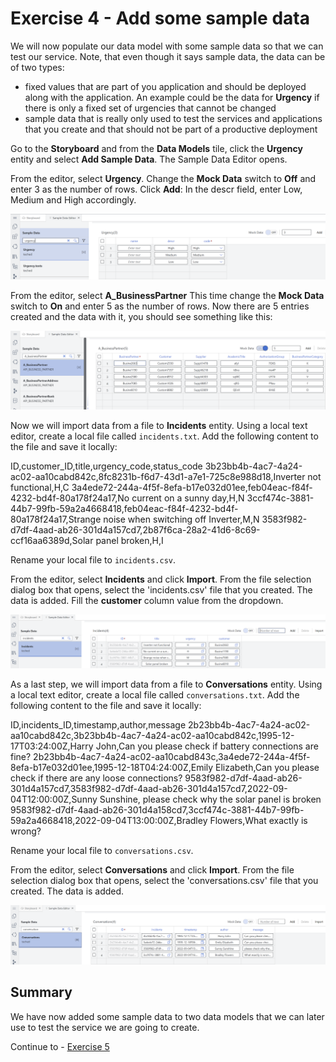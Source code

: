 # Exercise 4 - Add some sample data

We will now populate our data model with some sample data so that we can test our service. Note, that even though it says sample data, the data can be of two types:
- fixed values that are part of you application and should be deployed along with the application. An example could be the data for **Urgency** if there is only a fixed set of urgencies that cannot be changed
- sample data that is really only used to test the services and applications that you create and that should not be part of a productive deployment

Go to the **Storyboard** and from the **Data Models** tile, click the **Urgency** entity and select **Add Sample Data**.
The Sample Data Editor opens.

From the editor, select **Urgency**.
Change the **Mock Data** switch to **Off** and enter 3 as the number of rows.
Click **Add**:
In the descr field, enter Low, Medium and High accordingly.

![](/exercises/Ex4/images/urgencysampledata.png)  

From the editor, select **A_BusinessPartner**
This time change the **Mock Data** switch to **On** and enter 5 as the number of rows.  Now there are 5 entries created and the data with it, you should see something like this:

![](/exercises/Ex4/images/bpsampledata.png)  

Now we will import data from a file to **Incidents** entity.
Using a local text editor, create a local file called `incidents.txt`.
Add the following content to the file and save it locally:

ID,customer_ID,title,urgency_code,status_code
3b23bb4b-4ac7-4a24-ac02-aa10cabd842c,8fc8231b-f6d7-43d1-a7e1-725c8e988d18,Inverter not functional,H,C
3a4ede72-244a-4f5f-8efa-b17e032d01ee,feb04eac-f84f-4232-bd4f-80a178f24a17,No current on a sunny day,H,N
3ccf474c-3881-44b7-99fb-59a2a4668418,feb04eac-f84f-4232-bd4f-80a178f24a17,Strange noise when switching off Inverter,M,N
3583f982-d7df-4aad-ab26-301d4a157cd7,2b87f6ca-28a2-41d6-8c69-ccf16aa6389d,Solar panel broken,H,I

Rename your local file to `incidents.csv`.

From the editor, select **Incidents** and click **Import**.
From the file selection dialog box that opens, select the 'incidents.csv' file that you created.
The data is added.
Fill the **customer** column value from the dropdown.

![](/exercises/Ex4/images/incidentssample.png) 

As a last step, we will import data from a file to **Conversations** entity.
Using a local text editor, create a local file called `conversations.txt`.
Add the following content to the file and save it locally:

ID,incidents_ID,timestamp,author,message
2b23bb4b-4ac7-4a24-ac02-aa10cabd842c,3b23bb4b-4ac7-4a24-ac02-aa10cabd842c,1995-12-17T03:24:00Z,Harry John,Can you please check if battery connections are fine?
2b23bb4b-4ac7-4a24-ac02-aa10cabd843c,3a4ede72-244a-4f5f-8efa-b17e032d01ee,1995-12-18T04:24:00Z,Emily Elizabeth,Can you please check if there are any loose connections?
9583f982-d7df-4aad-ab26-301d4a157cd7,3583f982-d7df-4aad-ab26-301d4a157cd7,2022-09-04T12:00:00Z,Sunny Sunshine, please check why the solar panel is broken
9583f982-d7df-4aad-ab26-301d4a158cd7,3ccf474c-3881-44b7-99fb-59a2a4668418,2022-09-04T13:00:00Z,Bradley Flowers,What exactly is wrong?

Rename your local file to `conversations.csv`.

From the editor, select **Conversations** and click **Import**.
From the file selection dialog box that opens, select the 'conversations.csv' file that you created.
The data is added.

![](/exercises/Ex4/images/conversationssample.png) 

## Summary

We have now added some sample data to two data models that we can later use to test the service we are going to create.

Continue to - [Exercise 5](../Ex5/README.md)

